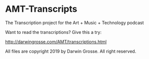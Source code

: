# AMT-Transcripts
The Transcription project for the Art + Music + Technology podcast

Want to read the transcriptions? Give this a try:

http://darwingrosse.com/AMT/transcriptions.html

All files are copyright 2019 by Darwin Grosse. All right reserved.
